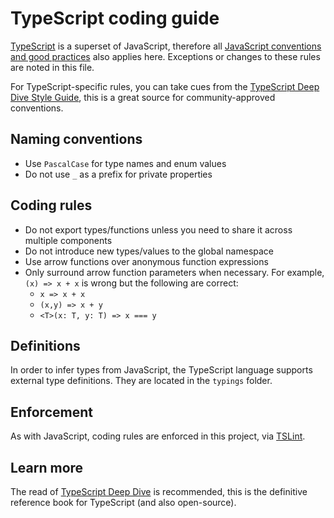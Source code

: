 # TypeScript coding guide

[TypeScript](http://www.typescriptlang.org) is a superset of JavaScript, therefore all
[JavaScript conventions and good practices](javascript.md) also applies here. Exceptions or changes to these rules
are noted in this file.

For TypeScript-specific rules, you can take cues from the
[TypeScript Deep Dive Style Guide](https://basarat.gitbooks.io/typescript/content/docs/styleguide/styleguide.html),
this is a great source for community-approved conventions.

## Naming conventions

- Use `PascalCase` for type names and enum values
- Do not use `_` as a prefix for private properties

## Coding rules

- Do not export types/functions unless you need to share it across multiple components
- Do not introduce new types/values to the global namespace
- Use arrow functions over anonymous function expressions
- Only surround arrow function parameters when necessary. 
  For example, `(x) => x + x` is wrong but the following are correct:
  * `x => x + x`
  * `(x,y) => x + y`
  * `<T>(x: T, y: T) => x === y`

## Definitions

In order to infer types from JavaScript, the TypeScript language supports external type definitions. They are located
in the `typings` folder.

## Enforcement

As with JavaScript, coding rules are enforced in this project, via [TSLint](https://github.com/palantir/tslint).

## Learn more

The read of [TypeScript Deep Dive](https://basarat.gitbooks.io/typescript) is recommended, this is the definitive
reference book for TypeScript (and also open-source).
